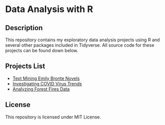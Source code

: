 # Data Analysis with R
## Description
This repository contains my exploratory data analysis projects using R and several other packages included in Tidyverse. All source code for these projects can be found down below.

## Projects List
- [Text Mining Emily Bronte Novels](https://github.com/namithadeshpande/Data-Analysis-with-R/blob/master/Emily_bronte.R)
- [Investigating COVID Virus Trends](https://github.com/namithadeshpande/Data-Analysis-with-R/blob/master/Investigating-COVID-Virus-Trends.Rmd)
- [Analyzing Forest Fires Data](https://github.com/namithadeshpande/Data-Analysis-with-R/blob/master/Analyzing-Forest-Fire-Data.Rmd)

## License
This repository is licensed under MIT License. 
